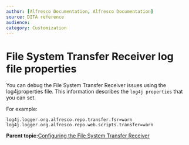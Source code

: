 ```yaml
---
author: [Alfresco Documentation, Alfresco Documentation]
source: DITA reference
audience: 
category: Customization
---
```


# File System Transfer Receiver log file properties

You can debug the File System Transfer Receiver issues using the log4jproperties file. This information describes the `log4j properties` that you can set.

For example:

```
log4j.logger.org.alfresco.repo.transfer.fsr=warn
log4j.logger.org.alfresco.repo.web.scripts.transfer=warn
```

**Parent topic:**[Configuring the File System Transfer Receiver](../concepts/FSTR-intro.md)

